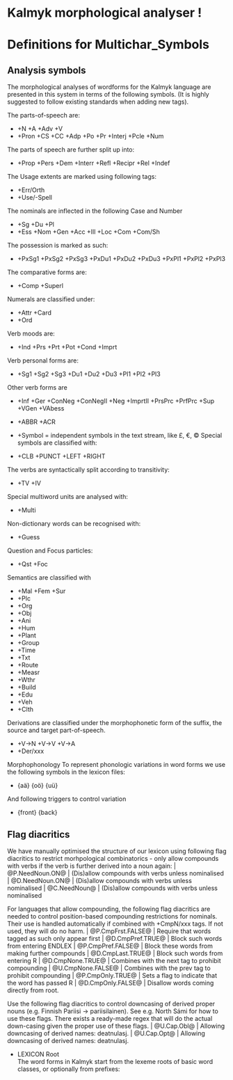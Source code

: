 
# Kalmyk morphological analyser                      !



 # Definitions for Multichar_Symbols

## Analysis symbols
The morphological analyses of wordforms for the Kalmyk
language are presented in this system in terms of the following symbols.
(It is highly suggested to follow existing standards when adding new tags).

The parts-of-speech are:

 * +N +A +Adv +V                                 
 *  +Pron +CS +CC +Adp +Po +Pr +Interj +Pcle +Num 

The parts of speech are further split up into:

 *  +Prop +Pers +Dem +Interr +Refl +Recipr +Rel +Indef 

The Usage extents are marked using following tags:

 *  +Err/Orth   
 *  +Use/-Spell 

The nominals are inflected in the following Case and Number

 * +Sg +Du +Pl 
 *  +Ess +Nom +Gen +Acc +Ill +Loc +Com +Com/Sh  

The possession is marked as such:

 *  +PxSg1 +PxSg2 +PxSg3 +PxDu1 +PxDu2 +PxDu3 +PxPl1 +PxPl2 +PxPl3  

The comparative forms are:

 * +Comp +Superl  

Numerals are classified under:

 * +Attr +Card  
 *  +Ord  

Verb moods are:

 * +Ind +Prs +Prt +Pot +Cond +Imprt  

Verb personal forms are:
 *  +Sg1 +Sg2 +Sg3 +Du1 +Du2 +Du3 +Pl1 +Pl2 +Pl3  

Other verb forms are

 * +Inf +Ger +ConNeg +ConNegII +Neg +ImprtII +PrsPrc +PrfPrc +Sup +VGen +VAbess  


 *  +ABBR +ACR  
 * +Symbol = independent symbols in the text stream, like £, €, ©
Special symbols are classified with:

 * +CLB +PUNCT +LEFT +RIGHT  

The verbs are syntactically split according to transitivity:

 * +TV +IV  

Special multiword units are analysed with:

 *  +Multi  

Non-dictionary words can be recognised with:
 *  +Guess  

Question and Focus particles:

 *  +Qst +Foc  


Semantics are classified with

 *  +Mal +Fem +Sur  
 *  +Plc  
 *  +Org 
 *  +Obj 
 *  +Ani 
 *  +Hum 
 *  +Plant 
 *  +Group 
 *  +Time  
 *  +Txt 
 *  +Route 
 *  +Measr  
 *  +Wthr 
 *  +Build  
 *  +Edu 
 *  +Veh 
 *  +Clth 


Derivations are classified under the morphophonetic form of the suffix, the
source and target part-of-speech.

 *  +V→N +V→V +V→A  
 *  +Der/xxx   


Morphophonology
To represent phonologic variations in word forms we use the following
symbols in the lexicon files:

 * {aä} {oö} {uü}  

And following triggers to control variation

 *  {front} {back}  

## Flag diacritics
We have manually optimised the structure of our lexicon using following
flag diacritics to restrict morhpological combinatorics - only allow compounds
with verbs if the verb is further derived into a noun again:
 |  @P.NeedNoun.ON@ | (Dis)allow compounds with verbs unless nominalised
 |  @D.NeedNoun.ON@ | (Dis)allow compounds with verbs unless nominalised
 |  @C.NeedNoun@ | (Dis)allow compounds with verbs unless nominalised

For languages that allow compounding, the following flag diacritics are needed
to control position-based compounding restrictions for nominals. Their use is
handled automatically if combined with +CmpN/xxx tags. If not used, they will
do no harm.
 |  @P.CmpFrst.FALSE@ | Require that words tagged as such only appear first
 |  @D.CmpPref.TRUE@ | Block such words from entering ENDLEX
 |  @P.CmpPref.FALSE@ | Block these words from making further compounds
 |  @D.CmpLast.TRUE@ | Block such words from entering R
 |  @D.CmpNone.TRUE@ | Combines with the next tag to prohibit compounding
 |  @U.CmpNone.FALSE@ | Combines with the prev tag to prohibit compounding
 |  @P.CmpOnly.TRUE@ | Sets a flag to indicate that the word has passed R
 |  @D.CmpOnly.FALSE@ | Disallow words coming directly from root.

Use the following flag diacritics to control downcasing of derived proper
nouns (e.g. Finnish Pariisi -> pariisilainen). See e.g. North Sámi for how to use
these flags. There exists a ready-made regex that will do the actual down-casing
given the proper use of these flags.
 |  @U.Cap.Obl@ | Allowing downcasing of derived names: deatnulasj.
 |  @U.Cap.Opt@ | Allowing downcasing of derived names: deatnulasj.

 * LEXICON Root   
The word forms in Kalmyk start from the lexeme roots of basic
word classes, or optionally from prefixes:


